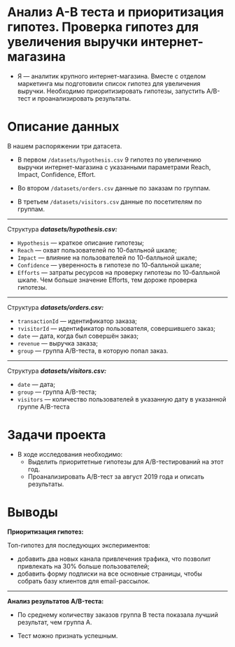 # Анализ А-В теста и приоритизация гипотез. Проверка гипотез для увеличения выручки интернет-магазина

- Я — аналитик крупного интернет-магазина. Вместе с отделом маркетинга мы подготовили список гипотез для увеличения выручки. Необходимо приоритизировать гипотезы, запустить A/B-тест и проанализировать результаты.

# Описание данных

В нашем распоряжении три датасета. 

- В первом `/datasets/hypothesis.csv` 9 гипотез по увеличению выручки интернет-магазина с указанными параметрами Reach, Impact, Confidence, Effort.

- Во втором `/datasets/orders.csv` данные по заказам по группам.

- В третьем `/datasets/visitors.csv` данные по посетителям по группам.

---
Структура ***datasets/hypothesis.csv:***

- `Hypothesis` — краткое описание гипотезы;
- `Reach` — охват пользователей по 10-балльной шкале;
- `Impact` — влияние на пользователей по 10-балльной шкале;
- `Confidence` — уверенность в гипотезе по 10-балльной шкале;
- `Efforts` — затраты ресурсов на проверку гипотезы по 10-балльной шкале. Чем больше значение Efforts, тем дороже проверка гипотезы.

---

Структура ***datasets/orders.csv:***

- `transactionId` — идентификатор заказа;
- `тvisitorId` — идентификатор пользователя, совершившего заказ;
- `date` — дата, когда был совершён заказ;
- `revenue` — выручка заказа;
- `group` — группа A/B-теста, в которую попал заказ.

---

Структура ***datasets/visitors.csv:***

- `date` — дата;
- `group` — группа A/B-теста;
- `visitors` — количество пользователей в указанную дату в указанной группе A/B-теста

# Задачи проекта

- В ходе исследования необходимо:
  - Выделить приоритетные гипотезы для A/B-тестирований на этот год.
  - Проанализировать A/B-тест за август 2019 года и описать результаты.

# Выводы

**Приоритизация гипотез:**

Топ-гипотез для последующих экспериментов:

- добавить два новых канала привлечения трафика, что позволит привлекать на 30% больше пользователей;
- добавить форму подписки на все основные страницы, чтобы собрать базу клиентов для email-рассылок.

---

**Анализ результатов A/B-теста:**

- По среднему количеству заказов группа В теста показала лучший результат, чем группа А. 

- Тест можно признать успешным. 
